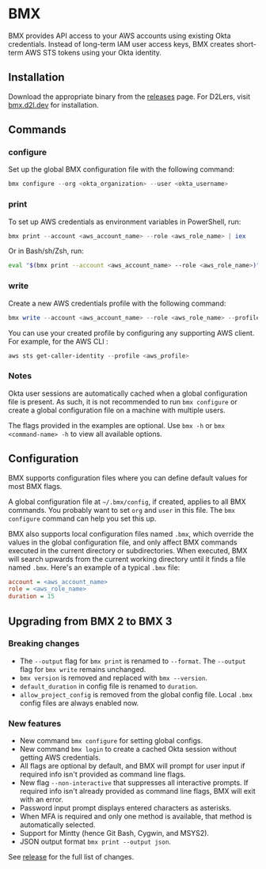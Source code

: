 # BMX

BMX provides API access to your AWS accounts using existing Okta credentials. Instead of long-term IAM user access keys, BMX creates short-term AWS STS tokens using your Okta identity.

## Installation

Download the appropriate binary from the [releases](https://github.com/Brightspace/bmx/releases) page. For D2Lers, visit [bmx.d2l.dev](https://bmx.d2l.dev) for installation.

## Commands

### configure

Set up the global BMX configuration file with the following command:
```PowerShell
bmx configure --org <okta_organization> --user <okta_username>
```
### print

To set up AWS credentials as environment variables in PowerShell, run:
```PowerShell
bmx print --account <aws_account_name> --role <aws_role_name> | iex
```
Or in Bash/sh/Zsh, run:
```Bash
eval "$(bmx print --account <aws_account_name> --role <aws_role_name>)"
```

### write

Create a new AWS credentials profile with the following command:
```Powershell
bmx write --account <aws_account_name> --role <aws_role_name> --profile <aws_profile>
```
You can use your created profile by configuring any supporting AWS client. For example, for the AWS CLI :
```Powershell
aws sts get-caller-identity --profile <aws_profile>
```

### Notes

Okta user sessions are automatically cached when a global configuration file is present. As such, it is not recommended to run `bmx configure` or create a global configuration file on a machine with multiple users.

The flags provided in the examples are optional. Use `bmx -h` or `bmx <command-name> -h` to view all available options.

## Configuration

BMX supports configuration files where you can define default values for most BMX flags.

A global configuration file at `~/.bmx/config`, if created, applies to all BMX commands.
You probably want to set `org` and `user` in this file.
The `bmx configure` command can help you set this up.

BMX also supports local configuration files named `.bmx`, which override the values in the global configuration file,
and only affect BMX commands executed in the current directory or subdirectories.
When executed, BMX will search upwards from the current working directory until it finds a file named `.bmx`.
Here's an example of a typical `.bmx` file:

```ini
account = <aws_account_name>
role = <aws_role_name>
duration = 15
```


## Upgrading from BMX 2 to BMX 3

### Breaking changes

* The `--output` flag for `bmx print` is renamed to `--format`. The `--output` flag for `bmx write` remains unchanged.
* `bmx version` is removed and replaced with `bmx --version`.
* `default_duration` in config file is renamed to `duration`.
* `allow_project_config` is removed from the global config file. Local `.bmx` config files are always enabled now.

### New features

* New command `bmx configure` for setting global configs.
* New command `bmx login` to create a cached Okta session without getting AWS credentials.
* All flags are optional by default, and BMX will prompt for user input if required info isn't provided as command line flags.
* New flag `--non-interactive` that suppresses all interactive prompts. If required info isn't already provided as command line flags, BMX will exit with an error.
* Password input prompt displays entered characters as asterisks.
* When MFA is required and only one method is available, that method is automatically selected.
* Support for Mintty (hence Git Bash, Cygwin, and MSYS2).
* JSON output format `bmx print --output json`.

See [release](https://github.com/Brightspace/bmx/releases) for the full list of changes.
